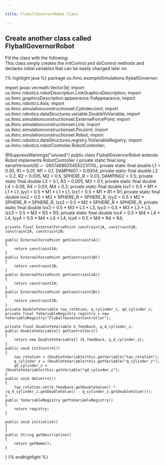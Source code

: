 ```yaml
---

title: FlyballGovernorRobot Class

---
```


## Create another class called FlyballGovernorRobot
   Fill the class with the following:  
   This class simply creates the initControl and doControl methods and declares initial variables that can be easily changed later on.

{% highlight java %}
package us.ihmc.exampleSimulations.flyballGovernor;

import javax.vecmath.Vector3d;
import us.ihmc.robotics.robotDescription.LinkGraphicsDescription;
import us.ihmc.graphicsDescription.appearance.YoAppearance;
import us.ihmc.robotics.Axis;
import us.ihmc.simulationconstructionset.CylinderJoint;
import us.ihmc.robotics.dataStructures.variable.DoubleYoVariable;
import us.ihmc.simulationconstructionset.ExternalForcePoint;
import us.ihmc.simulationconstructionset.Link;
import us.ihmc.simulationconstructionset.PinJoint;
import us.ihmc.simulationconstructionset.Robot;
import us.ihmc.robotics.dataStructures.registry.YoVariableRegistry;
import us.ihmc.robotics.robotController.RobotController;

@SuppressWarnings("unused")
public class FlyballGovernorRobot extends Robot implements RobotController
{
    private static final long serialVersionUID = -2657468625455223170L;
    private static final double L1 = 0.30, R1 = 0.01, M1 = 0.1, DAMPING1 = 0.0004;
    private static final double L2 = 0.2, R2 = 0.005, M2 = 0.5, SPHERE_R = 0.03, DAMPING2 = 0.5;
    private static final double L3 = 0.1, R3 = 0.005, M3 = 0.1;
    private static final double L4 = 0.06, R4 = 0.03, M4 = 0.2;
    private static final double Ixx1 = 0.5 * M1 * L1 * L1, Iyy1 = 0.5 * M1 * L1 * L1, Izz1 = 0.5 * M1 * R1 * R1;
    private static final double Ixx2 = 0.5 * M2 * SPHERE_R * SPHERE_R, Iyy2 = 0.5 * M2 * SPHERE_R * SPHERE_R, Izz2 = 0.5 * M2 * SPHERE_R * SPHERE_R;
    private static final double Ixx3 = 0.5 * M3 * L3 * L3, Iyy3 = 0.5 * M3 * L3 * L3, Izz3 = 0.5 * M3 * R3 * R3;
    private static final double Ixx4 = 0.5 * M4 * L4 * L4, Iyy4 = 0.5 * M4 * L4 * L4, Izz4 = 0.5 * M4 * R4 * R4;

    private final ExternalForcePoint constraint1A, constraint1B, constraint2A, constraint2B;
    
    public ExternalForcePoint getConstraint1A()
    {
        return constraint1A;
    }
    public ExternalForcePoint getConstraint1B()
    {
        return constraint1B;
    }
    public ExternalForcePoint getConstraint2A()
    {
        return constraint2A;
    }
    public ExternalForcePoint getConstraint2B()
    {
        return constraint2B;
    }
    private DoubleYoVariable tau_rotation, q_cylinder_z, qd_cylinder_z;
    private final YoVariableRegistry registry = new YoVariableRegistry("FlyballGovernorController");

    private final DoubleYoVariable k_feedback, q_d_cylinder_z;
    public DoubleYoVariable[] getControlVars()
    {
        return new DoubleYoVariable[] {k_feedback, q_d_cylinder_z};
    }
    public void initControl()
    {
        tau_rotation = (DoubleYoVariable)this.getVariable("tau_rotation");
        q_cylinder_z = (DoubleYoVariable)this.getVariable("q_cylinder_z");
        qd_cylinder_z = (DoubleYoVariable)this.getVariable("qd_cylinder_z");
    }
    public void doControl()
    {
        tau_rotation.set(k_feedback.getDoubleValue() * (q_d_cylinder_z.getDoubleValue() - q_cylinder_z.getDoubleValue()));
    }
    public YoVariableRegistry getYoVariableRegistry()
    {
        return registry;
    }

    public void initialize()
    {
    }
    public String getDescription()
    {
        return getName();
    }
}
{% endhighlight %}